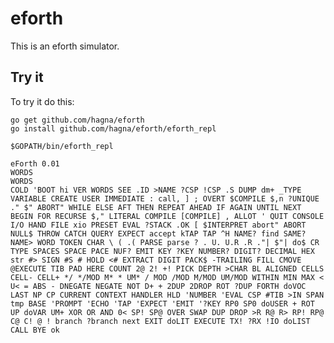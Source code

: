 # eforth #

This is an eforth simulator.



## Try it ##

To try it do this:

    go get github.com/hagna/eforth
    go install github.com/hagna/eforth/eforth_repl
    
    $GOPATH/bin/eforth_repl

    eForth 0.01
    WORDS
    WORDS
    COLD 'BOOT hi VER WORDS SEE .ID >NAME ?CSP !CSP .S DUMP dm+ _TYPE VARIABLE CREATE USER IMMEDIATE : call, ] ; OVERT $COMPILE $,n ?UNIQUE ." $" ABORT" WHILE ELSE AFT THEN REPEAT AHEAD IF AGAIN UNTIL NEXT BEGIN FOR RECURSE $," LITERAL COMPILE [COMPILE] , ALLOT ' QUIT CONSOLE I/O HAND FILE xio PRESET EVAL ?STACK .OK [ $INTERPRET abort" ABORT NULL$ THROW CATCH QUERY EXPECT accept kTAP TAP ^H NAME? find SAME? NAME> WORD TOKEN CHAR \ ( .( PARSE parse ? . U. U.R .R ."| $"| do$ CR TYPE SPACES SPACE PACE NUF? EMIT KEY ?KEY NUMBER? DIGIT? DECIMAL HEX str #> SIGN #S # HOLD <# EXTRACT DIGIT PACK$ -TRAILING FILL CMOVE @EXECUTE TIB PAD HERE COUNT 2@ 2! +! PICK DEPTH >CHAR BL ALIGNED CELLS CELL- CELL+ */ */MOD M* * UM* / MOD /MOD M/MOD UM/MOD WITHIN MIN MAX < U< = ABS - DNEGATE NEGATE NOT D+ + 2DUP 2DROP ROT ?DUP FORTH doVOC LAST NP CP CURRENT CONTEXT HANDLER HLD 'NUMBER 'EVAL CSP #TIB >IN SPAN tmp BASE 'PROMPT 'ECHO 'TAP 'EXPECT 'EMIT '?KEY RP0 SP0 doUSER + ROT UP doVAR UM+ XOR OR AND 0< SP! SP@ OVER SWAP DUP DROP >R R@ R> RP! RP@ C@ C! @ ! branch ?branch next EXIT doLIT EXECUTE TX! ?RX !IO doLIST CALL BYE ok
